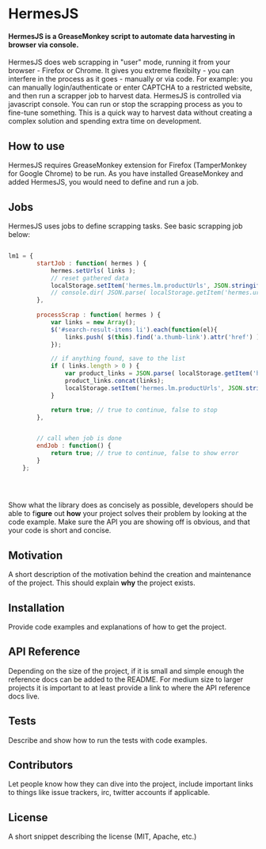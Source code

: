 # HermesJS

#### HermesJS is a GreaseMonkey script to automate data harvesting in browser via console.

HermesJS does web scrapping in "user" mode, running it from your browser - Firefox or Chrome. It gives you extreme flexibilty - you can interfere in the process as it goes - manually or via code. For example: you can manually login/authenticate or enter CAPTCHA to a restricted website, and then run a scrapper job to harvest data. HermesJS is controlled via javascript console. You can run or stop the scrapping process as you to fine-tune something. This is a quick way to harvest data without creating a complex solution and spending extra time on development.

## How to use

HermesJS requires GreaseMonkey extension for Firefox (TamperMonkey for Google Chrome) to be run. 
As you have installed GreaseMonkey and added HermesJS, you would need to define and run a job. 

## Jobs

HermesJS uses jobs to define scrapping tasks. See basic scrapping job below:

```javascript

lm1 = {
        startJob : function( hermes ) {
            hermes.setUrls( links );
            // reset gathered data
            localStorage.setItem('hermes.lm.productUrls', JSON.stringify([]) );
            // console.dir( JSON.parse( localStorage.getItem('hermes.urls') ) );
        },
        
        processScrap : function( hermes ) {
            var links = new Array();
            $('#search-result-items li').each(function(el){
                links.push( $(this).find('a.thumb-link').attr('href') ) ;
            });

            // if anything found, save to the list
            if ( links.length > 0 ) {
                var product_links = JSON.parse( localStorage.getItem('hermes.lm.productUrls') );
                product_links.concat(links);
                localStorage.setItem('hermes.lm.productUrls', JSON.stringify(product_links) );
            }

            return true; // true to continue, false to stop
        },


        // call when job is done
        endJob : function() {
            return true; // true to continue, false to show error
        }
    };
    
    
    
```

Show what the library does as concisely as possible, developers should be able to fi**gure** out **how** your project solves their problem by looking at the code example. Make sure the API you are showing off is obvious, and that your code is short and concise.

## Motivation

A short description of the motivation behind the creation and maintenance of the project. This should explain **why** the project exists.

## Installation

Provide code examples and explanations of how to get the project.

## API Reference

Depending on the size of the project, if it is small and simple enough the reference docs can be added to the README. For medium size to larger projects it is important to at least provide a link to where the API reference docs live.

## Tests

Describe and show how to run the tests with code examples.

## Contributors

Let people know how they can dive into the project, include important links to things like issue trackers, irc, twitter accounts if applicable.

## License

A short snippet describing the license (MIT, Apache, etc.)

